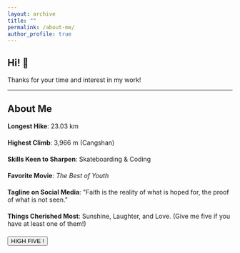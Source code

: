 ```yaml
---
layout: archive
title: ""
permalink: /about-me/
author_profile: true
---
```

<script src="/assets/js/about.js"></script>
<link rel="stylesheet" href="/assets/css/item.css">
<link rel="stylesheet" href="/assets/css/give-me-five.css">
<h2>Hi! 🤗</h2>
Thanks for your time and interest in my work!

---

## About Me

<ul style="list-style-type: none; padding: 0;">
  <li class="item" style="margin-bottom: 20px;">
    <b>Longest Hike</b>: 23.03 km
  </li>
  <li class="item" style="margin-bottom: 20px;">
    <b>Highest Climb</b>: 3,966 m (Cangshan)
  </li>
  <li class="item" style="margin-bottom: 20px;">
    <b>Skills Keen to Sharpen</b>: Skateboarding & Coding
  </li>
  <li class="item" style="margin-bottom: 20px;">
    <b>Favorite Movie</b>: <i>The Best of Youth</i>
  </li>
  <li class="item" style="margin-bottom: 20px;">
    <b>Tagline on Social Media</b>: "Faith is the reality of what is hoped for, the proof of what is not seen."
  </li>
  <li class="item" style="margin-bottom: 20px;">
    <b>Things Cherished Most</b>: Sunshine, Laughter, and Love. (Give me five if you have at least one of them!)
  </li>
  <div class="container">
    <button id="clapButton" class="btn">HIGH FIVE !</button>
    <div id="clapsContainer"></div>
  </div>
</ul>

<script>
document.getElementById('clapButton').addEventListener('click', function() {
    const clapsContainer = document.getElementById('clapsContainer');
    const newClap = document.createElement('span');
    newClap.classList.add('clap');
    newClap.textContent = '+1✋';

    clapsContainer.appendChild(newClap);

    void newClap.offsetWidth;

    const buttonRect = this.getBoundingClientRect();
    const containerRect = clapsContainer.getBoundingClientRect();
    const clapRect = newClap.getBoundingClientRect();

    const offsetX = buttonRect.right - containerRect.left + 10;
    const offsetY = buttonRect.top - containerRect.top + (buttonRect.height / 2) - (clapRect.height / 2);

    newClap.style.left = `${offsetX}px`;
    newClap.style.top = `${offsetY}px`;

    setTimeout(() => {
        clapsContainer.removeChild(newClap);
    }, 2000);
});
</script>